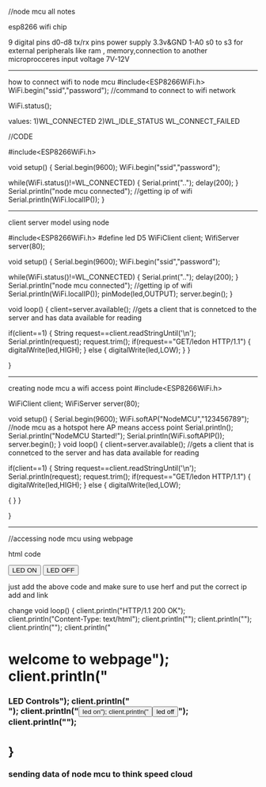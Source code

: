 //node mcu all notes

esp8266 wifi chip

9 digital pins
d0-d8
tx/rx pins 
power supply 3.3v&GND
1-A0
s0 to s3 for external peripherals like ram , memory,connection to another microprocceres
input voltage 7V-12V

-----------------------------------
how to connect wifi to node mcu
#include<ESP8266WiFi.h>
WiFi.begin("ssid","password");  //command to connect to wifi network

WiFi.status();

values: 1)WL_CONNECTED
        2)WL_IDLE_STATUS
        WL_CONNECT_FAILED

//CODE

#include<ESP8266WiFi.h>

void setup()
{
Serial.begin(9600);
WiFi.begin("ssid","password");

while(WiFi.status()!=WL_CONNECTED)
{
Serial.print("..");
delay(200);
}
Serial.println("node mcu connected");
//getting ip of wifi
Serial.println(WiFi.localIP());
}

-----------------------
client server model using node

#include<ESP8266WiFi.h>
#define led D5
WiFiClient client;
WifiServer server(80);

void setup()
{
Serial.begin(9600);
WiFi.begin("ssid","password");

while(WiFi.status()!=WL_CONNECTED)
{
Serial.print("..");
delay(200);
}
Serial.println("node mcu connected");
//getting ip of wifi
Serial.println(WiFi.localIP());
pinMode(led,OUTPUT);
server.begin();
}

void loop()
{
client=server.available(); //gets a client that is connetced to the server and has data available for reading

if(client==1)
{
String request==client.readStringUntil('\n');
Serial.println(request);
request.trim();
if(request=="GET/ledon HTTP/1.1")
{
digitalWrite(led,HIGH);
}
else
{
digitalWrite(led,LOW); 
}
}

}


-----------------------
creating node mcu a wifi access point
#include<ESP8266WiFi.h>

WiFiClient client;
WiFiServer server(80);

void setup()
{
Serial.begin(9600);
WiFi.softAP("NodeMCU","123456789"); //node mcu as a hotspot here AP means access point
Serial.println();
Serial.println("NodeMCU Started!");
Serial.println(WiFi.softAPIP());
server.begin();
}
void loop()
{
client=server.available(); //gets a client that is connetced to the server and has data available for reading

if(client==1)
{
String request==client.readStringUntil('\n');
Serial.println(request);
request.trim();
if(request=="GET/ledon HTTP/1.1")
{
digitalWrite(led,HIGH);
}
else
{
digitalWrite(led,LOW); 

{
}
}

}


-------------------------------------------------------

//accessing node mcu using webpage

html code

<a herf="ip_add/ledon"><button>LED ON</button></a>
<a herf="ip_add.ledoff"><button>LED OFF</button></a>

just add the above code and make sure to use herf and put the correct ip add and link

change
void loop()
{
client.println("HTTP/1.1 200 OK"); 
client.println("Content-Type: text/html");
client.println("");
client.println("<!DOCTYPE HTML>");
client.println("<html>");
client.println("<h1>welcome to webpage");
client.println("<h3>LED Controls");
client.println("<br>");
client.println("<a herf=''><button>led on</buttion>");
client.println("<a herf=''><button>led off</button>");
client.println("</html>");

}
-----------------------------------
sending data of node mcu to think speed cloud

